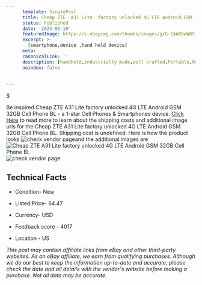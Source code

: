 ```yaml
---
      template: SinglePost
      title: Cheap ZTE  A31 Lite  factory unlocked 4G LTE Android GSM 32GB Cell Phone BL
      status: Published
      date: '2023-02-10'
      featuredImage: https://i.ebayimg.com/thumbs/images/g/G-EAAOSwW8ti2AuP/s-l225.jpg
      excerpt: >-
        [smartphone,device ,hand held device]
      meta:
      canonicalLink: ''
      description: [handheld,industrially made,well crafted,Portable,Mobile,Compact,Convenient,Lightweight,Maneuverable,Man-portable,Miniature,Carriable,Hand-held,Light,Holdable,Transportable,Mobile device,Pocket-sized,On-the-go,Wireless,Cordless,Compact size,Convenient size, smartphone,device ,hand held device]
      noindex: false
        
        
---
```

$

Be inspired Cheap ZTE  A31 Lite  factory unlocked 4G LTE Android GSM 32GB Cell Phone BL - a 1-star Cell Phones & Smartphones device. [Click Here](https://www.ebay.com/itm/325283861593?hash=item4bbc6dd459%3Ag%3AG-EAAOSwW8ti2AuP&amdata=enc%3AAQAHAAAA4DTy1Zk1j7y1XPJah32Fxa5hhT9NK6YrupulM7m1DrAbSqsrmF9BEv2%2FsO7ZfUP1pldypgN5Llsj9qUfOV96WF7jHZJbCRKfdkXVGUmGe70K45u3ZCUnb8L3JzUZkrYuP98vqLigrhhx0QKPdZQBshaOhpQwq7wEh%2BAMKEl8Qa8uOuXMP9b%2B%2B9Zykhrcyc2VRCXLcyIEWa08YndcVNInZXqLhnQsWP0Ym96lwedGmr23CANKeQjJ%2BGRXH%2FRQqilubPRULDJ02jmyqde1b%2BCji260RLO0DSZ%2BGH70pbmDyQ0j&mkevt=1&mkcid=1&mkrid=711-53200-19255-0&campid=%253CePNCampaignId%253E&customid=%253CreferenceId%253E&toolid=10049) to read more to learn about the shipping costs and additional image urls for the Cheap ZTE  A31 Lite  factory unlocked 4G LTE Android GSM 32GB Cell Phone BL. Shipping cost is undefined. Here is how the product looks ![check vendor page](https://i.ebayimg.com/thumbs/images/g/G-EAAOSwW8ti2AuP/s-l225.jpg)and the additional images are![Cheap ZTE  A31 Lite  factory unlocked 4G LTE Android GSM 32GB Cell Phone BL](https://i.ebayimg.com/images/g/G-EAAOSwW8ti2AuP/s-l960.jpg)![check vendor page](https://origin-galleryplus.ebayimg.com/ws/web/325283861593_2_0_1/225x225.jpg,https://origin-galleryplus.ebayimg.com/ws/web/325283861593_3_0_1/225x225.jpg,https://origin-galleryplus.ebayimg.com/ws/web/325283861593_4_0_1/225x225.jpg,https://origin-galleryplus.ebayimg.com/ws/web/325283861593_5_0_1/225x225.jpg)



 ## Technical Facts 



     
      

 - Condition- New 


      

 - Listed Price- 64.47 


      

 - Currency- USD 


      

 - Feedback score - 4017 


      

 - Location - US 


      
      

 *_This post may contain affiliate links from eBay and other third-party websites. As an eBay affiliate, we earn from qualifying purchases. Although we do our best to keep the information up-to-date and accurate, please check the date and all details with the vendor's website before making a purchase. Not all data may be accurate._*






